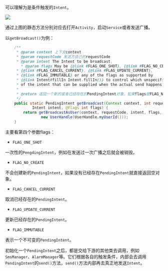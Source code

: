 可以理解为是条件触发的`Intent`。

![](https://shanghai-1252949174.cos.ap-shanghai.myqcloud.com/20191202/86e83d65a76520b0.jpg)

通过上图的静态方法分别对应去打开`Activity`，启动`Service`或者发送广播。

以`getBroadcast()`为例：

```java
    /**
     * @param context 上下文context
     * @param requestCode 发送方自己的requestCode
     * @param intent The Intent to be broadcast.
       * @param flags May be {@link #FLAG_ONE_SHOT}, {@link #FLAG_NO_CREATE},
     * {@link #FLAG_CANCEL_CURRENT}, {@link #FLAG_UPDATE_CURRENT},
     * {@link #FLAG_IMMUTABLE} or any of the flags as supported by
     * {@link Intent#fillIn Intent.fillIn()} to control which unspecified parts
     * of the intent that can be supplied when the actual send happens.
     *
     * @return 返回一个新的或者已经存在的PendingIntent对象，如果flags是FLAG_NO_CREATE会返回一个空对象。
     */
    public static PendingIntent getBroadcast(Context context, int requestCode,
            Intent intent, @Flags int flags) {
        return getBroadcastAsUser(context, requestCode, intent, flags,
                new UserHandle(UserHandle.myUserId()));
    }
```

主要看第四个参数flags：

* `FLAG_ONE_SHOT`

一次性的`PengdingIntent`，例如在发送过一次广播之后就会被销毁。

* `FLAG_NO_CREATE`

不会创建新的`PendingIntent`，如果没有已经存在`PendingIntent`就直接返回空对象。

* `FLAG_CANCEL_CURRENT`

取消已经存在的`PendingIntent`。

* `FLAG_UPDATE_CURRENT`

更新已经存在的`PendingIntent`。

* `FLAG_IMMUTABLE`

表示一个不可变的`PendingIntent`。



初始化一个`PendingIntent`之后，都是交给下游的其他类去调用，例如`SmsManager`、`AlarmManager`等。它们根据各自的触发条件，内部会去调用`PendingIntent`的`send()`方法，`send()`方法内部再去真正地发送`Intent`。

